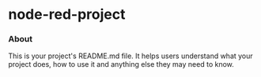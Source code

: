 node-red-project
================

### About

This is your project's README.md file. It helps users understand what your
project does, how to use it and anything else they may need to know.